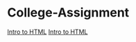 # College-Assignment

<a href="intro_to_html/index.html">Intro to HTML</a>
<a href="HTML5_intro_to_css/index.html" target="_blank">Intro to HTML</a>
